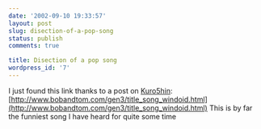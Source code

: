 ```yaml
---
date: '2002-09-10 19:33:57'
layout: post
slug: disection-of-a-pop-song
status: publish
comments: true

title: Disection of a pop song
wordpress_id: '7'
---
```


I just found this link thanks to a post on [Kuro5hin](http://kuro5hin.org):
[http://www.bobandtom.com/gen3/title_song_windoid.html](http://www.bobandtom.com/gen3/title_song_windoid.html)
This is by far the funniest song I have heard for quite some time
